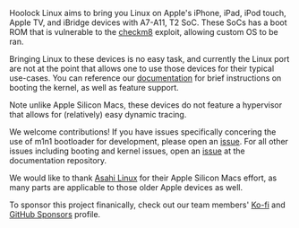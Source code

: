 Hoolock Linux aims to bring you Linux on Apple's iPhone, iPad, iPod touch, Apple TV, and iBridge devices with A7-A11, T2 SoC. These SoCs has a boot ROM that is vulnerable to the [checkm8](https://theapplewiki.com/wiki/checkm8) exploit, allowing custom OS to be ran.

Bringing Linux to these devices is no easy task, and currently the Linux port are not at the point that allows one to use those devices for their typical use-cases. You can reference our [documentation](https://github.com/hoolocklinux/docs) for brief instructions on booting the kernel, as well as feature support.

Note unlike Apple Silicon Macs, these devices do not feature a hypervisor that allows for (relatively) easy dynamic tracing.

We welcome contributions! If you have issues specifically concering the use of m1n1 bootloader for development, please open an [issue](https://github.com/hoolocklinux/m1n1/issues). For all other issues including booting and kernel issues, open an [issue](https://github.com/hooklocklinux/docs/issues) at the documentation repository.

We would like to thank [Asahi Linux](https://github.com/AsahiLinux) for their Apple Silicon Macs effort, as many parts are applicable to those older Apple devices as well.

To sponsor this project finanically, check out our team members' [Ko-fi](https://ko-fi.com/riscv64) and [GitHub Sponsors](https://github.com/sponsors/asdfugil) profile.
